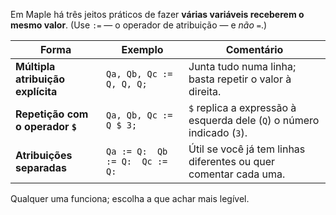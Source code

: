 
Em Maple há três jeitos práticos de fazer **várias variáveis receberem o mesmo valor**.
(Use `:=` — o operador de atribuição — e *não* `=`.)

| Forma                             | Exemplo                        | Comentário                                                             |
| --------------------------------- | ------------------------------ | ---------------------------------------------------------------------- |
| **Múltipla atribuição explícita** | `Qa, Qb, Qc := Q, Q, Q;`       | Junta tudo numa linha; basta repetir o valor à direita.                |
| **Repetição com o operador `$`**  | `Qa, Qb, Qc := Q $ 3;`         | `$` replica a expressão à esquerda dele (`Q`) o número indicado (`3`). |
| **Atribuições separadas**         | `Qa := Q:  Qb := Q:  Qc := Q:` | Útil se você já tem linhas diferentes ou quer comentar cada uma.       |

Qualquer uma funciona; escolha a que achar mais legível.
